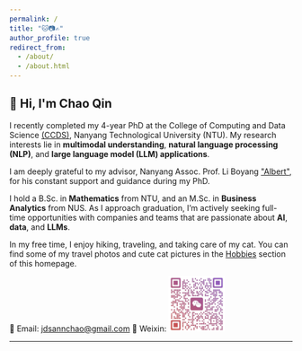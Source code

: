 ```yaml
---
permalink: /
title: "🐱📷✍️"
author_profile: true
redirect_from: 
  - /about/
  - /about.html
---
```


## 👋 Hi, I'm Chao Qin

I recently completed my 4-year PhD at the College of Computing and Data Science [(CCDS)](https://www.ntu.edu.sg/computing/home), Nanyang Technological University (NTU).
My research interests lie in **multimodal understanding**, **natural language processing (NLP)**, and **large language model (LLM) applications**.

I am deeply grateful to my advisor, Nanyang Assoc. Prof. Li Boyang ["Albert"](http://boyangli.org/), for his constant support and guidance during my PhD.

I hold a B.Sc. in **Mathematics** from NTU, and an M.Sc. in **Business Analytics** from NUS. As I approach graduation, I’m actively seeking full-time opportunities with companies and teams that are passionate about **AI**, **data**, and **LLMs**.

In my free time, I enjoy hiking, traveling, and taking care of my cat.
You can find some of my travel photos and cute cat pictures in the [Hobbies](portfolio.html) section of this homepage.

📧 Email: jdsannchao@gmail.com
📱 Weixin:  <img src="assets/WeChat.jpg" alt="WeChat" width="100" />

---



